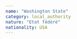 ```yaml
---
name: "Washington State"
category: local_authority
nature: "Etat fédéré"
nationality: USA
---
```

    